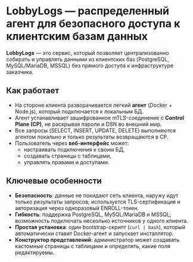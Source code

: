 # LobbyLogs — распределенный агент для безопасного доступа к клиентским базам данных

**LobbyLogs** — это сервис, который позволяет централизованно собирать и управлять данными из клиентских баз (PostgreSQL, MySQL/MariaDB, MSSQL) без прямого доступа к инфраструктуре заказчика.

## Как работает
- На стороне клиента разворачивается легкий **агент** (Docker + Node.js), который подключается к локальным БД.  
- Агент устанавливает зашифрованное mTLS-соединение с **Control Plane (CP)**, не раскрывая пароли и DSN во внешний мир.  
- Все запросы (SELECT, INSERT, UPDATE, DELETE) выполняются агентом локально и только результаты возвращаются в CP.  
- Пользователь через **веб-интерфейс** может:  
  - настраивать подключения к своим БД,  
  - создавать страницы с таблицами,  
  - управлять правами и доступами.  

## Ключевые особенности
- **Безопасность**: данные не покидают сеть клиента, наружу идут только результаты запросов; используется TLS-сертификация и авторизация через одноразовый ENROLL-токен.  
- **Гибкость**: поддержка PostgreSQL, MySQL/MariaDB и MSSQL; возможность подключать несколько источников у одного клиента.  
- **Простая установка**: один bootstrap-скрипт (`curl | bash`), который автоматически ставит Docker-агент и запускает инсталлятор.  
- **Конструктор представлений**: администратор может создавать кастомные страницы с таблицами и определять, какие поля редактируемы.  

